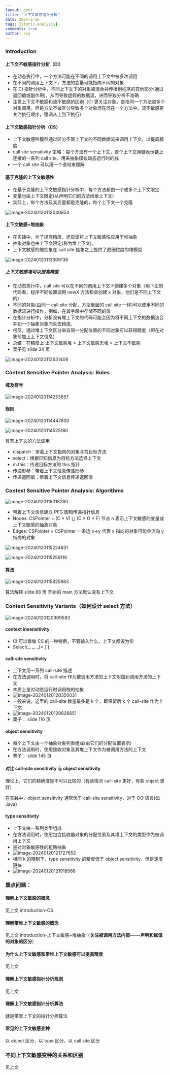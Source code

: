 ```yaml
---
layout: post
title: "上下文敏感指针分析"
date: 2024-5-16
tags: [static-analysis]
comments: true
author: zxy
---
```


### Introduction

#### 上下文不敏感指针分析（CI）

- 在动态执行中，一个方法可能在不同的调用上下文中被多次调用
- 在不同的调用上下文下，方法的变量可能指向不同的对象
- 在 CI 指针分析中，不同上下文下的对象被混合并传播到程序的其他部分(通过返回值或副作用)，从而导致虚假的数据流，进而导致分析不准确
- 注意上下文不敏感和流不敏感的区别（CI 更关注对象，是指同一个方法被多个对象调用，但是方法不做区分导致多个对象混在混在一个方法中。流不敏感更关注执行顺序，强调从上到下执行）

#### 上下文敏感指针分析（CS）

- 上下文敏感性模型通过区分不同上下文的不同数据流来调用上下文，以提高精度
- call site sensitivity 策略：每个方法有一个上下文，这个上下文用链表示链上连接的一系列 call site，用来抽象模拟动态运行时的栈
- 一个 call site 可以用一个语句来理解

#### 基于克隆的上下文敏感性

- 在基于克隆的上下文敏感指针分析中，每个方法都由一个或多个上下文限定
- 变量也由上下文限定(从声明它们的方法继承上下文)
- 实际上，每个方法及其变量都是克隆的，每个上下文一个克隆

![image-20240120113040854](C:\Users\zxy\AppData\Roaming\Typora\typora-user-images\image-20240120113040854.png)

#### 上下文敏感+堆抽象

- 在实践中，为了提高精度，还应该将上下文敏感性应用于堆抽象
- 抽象对象也由上下文限定(称为堆上下文)。
- 上下文敏感的堆抽象在 call site 抽象之上提供了更细粒度的堆模型

![image-20240120113309136](C:\Users\zxy\AppData\Roaming\Typora\typora-user-images\image-20240120113309136.png)

##### 上下文敏感堆可以提高精度

- 在动态执行中，call site 可以在不同的调用上下文下创建多个对象（用下面的代码看，程序不同位置调用 newX 方法都会创建 x 对象，他们是不同上下文的）
- 不同的对象(由同一 call site 分配，方法里面的 call site 一样)可以使用不同的数据流进行操作，例如，在其字段中存储不同的值
- 在指针分析中，分析没有堆上下文的代码可能会因为将不同上下文的数据流合并到一个抽象对象而失去精度。
- 相反，通过堆上下文区分来自同一分配位置的不同对象可以获得精度（即在对象前加上上下文信息）
- 总结：在精度上 上下文敏感堆 > 上下文敏感无堆 > 上下文不敏感
- 栗子见 slide 34 页

![image-20240120113631406](C:\Users\zxy\AppData\Roaming\Typora\typora-user-images\image-20240120113631406.png)

### Context Sensitive Pointer Analysis: Rules

#### 域及符号

![image-20240120114253657](C:\Users\zxy\AppData\Roaming\Typora\typora-user-images\image-20240120114253657.png)

#### 规则

![image-20240120114447800](C:\Users\zxy\AppData\Roaming\Typora\typora-user-images\image-20240120114447800.png)

![image-20240120114525180](C:\Users\zxy\AppData\Roaming\Typora\typora-user-images\image-20240120114525180.png)

具有上下文的方法调用：

- dispatch：带着上下文指向的对象寻找目标方法
- select：根据已知信息为目标方法选择上下文
- m.this：传递目标方法的 this 指针
- 传递形参：带着上下文信息传递形参
- 传递返回值：带着上下文信息传递返回值

### Context Sensitive Pointer Analysis: Algorithms

![image-20240120115018260](C:\Users\zxy\AppData\Roaming\Typora\typora-user-images\image-20240120115018260.png)

- 带着上下文信息建立 PFG 图和传递指针信息
- Nodes: CSPointer = (C × V) ⋃ (C × O × F) 节点 n 表示上下文敏感的变量或上下文敏感的抽象对象
- Edges: CSPointer × CSPointer 一条边 x->y 代表 x 指向的对象可能会流向 y 指向的对象

![image-20240120115224831](C:\Users\zxy\AppData\Roaming\Typora\typora-user-images\image-20240120115224831.png)

![image-20240120115259118](C:\Users\zxy\AppData\Roaming\Typora\typora-user-images\image-20240120115259118.png)

#### 算法

![image-20240120115825983](C:\Users\zxy\AppData\Roaming\Typora\typora-user-images\image-20240120115825983.png)

算法解释 slide 88 页 开始的 main 方法默认没有上下文

### Context Sensitivity Variants（如何设计 select 方法）

![image-20240120120309583](C:\Users\zxy\AppData\Roaming\Typora\typora-user-images\image-20240120120309583.png)

#### context insensitivity

- CI 可以看做 CS 的一种特例，不管输入什么，上下文都设为空
- Select(_, _, \_)= [ ]

#### call-site sensitivity

- 上下文用一系列 call-site 描述
- 在方法调用时，将 call-site 作为被调用方法的上下文附加到调用方法的上下文
- 本质上是对动态运行时调用栈的抽象
- ![image-20240120120350031](C:\Users\zxy\AppData\Roaming\Typora\typora-user-images\image-20240120120350031.png)
- 一般来说，这里的 call-site 数量最多是 k 个，即保留后 k 个 call-site 作为上下文
- ![image-20240120120626651](C:\Users\zxy\AppData\Roaming\Typora\typora-user-images\image-20240120120626651.png)
- 栗子： slide 116 页

#### object sensitivity

- 每个上下文由一个抽象对象列表组成(由它们的分配位置表示)
- 在方法调用时，使用接收对象及其堆上下文作为被调用方法的上下文
- 栗子： slide 145 页

#### 对比 call-site sensitivity 与 object sensitivity

理论上，它们的精确度是不可以比较的（有些情况 call-site 更好，有些 object 更好）

在实践中，object sensitivity 通常优于 call-site sensitivity，对于 OO 语言(如 Java）

#### type sensitivity

- 上下文由一系列类型组成
- 在方法调用时，使用包含接收器对象的分配位置及其堆上下文的类型作为被调用上下文
- 是对对象敏感性的粗略抽象
- ![image-20240120121727652](C:\Users\zxy\AppData\Roaming\Typora\typora-user-images\image-20240120121727652.png)
- 相同 k 的限制下，type sensitivity 的精度低于 object sensitivity，但是速度更快
- ![image-20240120121918568](C:\Users\zxy\AppData\Roaming\Typora\typora-user-images\image-20240120121918568.png)

### 重点问题：

#### 理解上下文敏感的概念

见上文 introduction-CS

#### 理解带堆上下文敏感的概念

见上文 introduction-上下文敏感+堆抽象（**关注被调用方法内部-----声明和赋值的对象的区分**）

#### 为什么上下文敏感和带堆上下文敏感可以提高精度

见上文

#### 理解上下文敏感指针分析规则

见上文

#### 理解上下文敏感指针分析算法

就是带着上下文的指针分析算法

#### 常见的上下文敏感变种

以 object 区分，以 type 区分，以 call site 区分

### 不同上下文敏感变种的关系和区别

见上文
